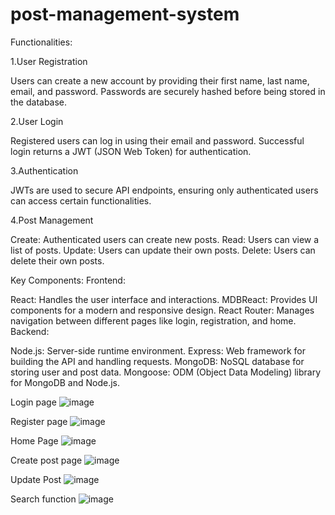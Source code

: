 # post-management-system

Functionalities:

1.User Registration

Users can create a new account by providing their first name, last name, email, and password.
Passwords are securely hashed before being stored in the database.

2.User Login

Registered users can log in using their email and password.
Successful login returns a JWT (JSON Web Token) for authentication.

3.Authentication

JWTs are used to secure API endpoints, ensuring only authenticated users can access certain functionalities.

4.Post Management

Create: Authenticated users can create new posts.
Read: Users can view a list of posts.
Update: Users can update their own posts.
Delete: Users can delete their own posts.

Key Components:
Frontend:

React: Handles the user interface and interactions.
MDBReact: Provides UI components for a modern and responsive design.
React Router: Manages navigation between different pages like login, registration, and home.
Backend:

Node.js: Server-side runtime environment.
Express: Web framework for building the API and handling requests.
MongoDB: NoSQL database for storing user and post data.
Mongoose: ODM (Object Data Modeling) library for MongoDB and Node.js.

Login page
![image](https://github.com/BinukaRanatunga/post-management-system/assets/120770401/8e1833da-d6e0-487d-86e9-9649ceaf0a9a)

Register page
![image](https://github.com/BinukaRanatunga/post-management-system/assets/120770401/b586b375-5943-4580-b664-9c1edb35da26)

Home Page
![image](https://github.com/BinukaRanatunga/post-management-system/assets/120770401/f89430b7-46be-4156-9387-5e3f0bb18d9b)

Create post page
![image](https://github.com/BinukaRanatunga/post-management-system/assets/120770401/419adad5-d973-4ab1-8b58-3c61917a05c7)

Update Post
![image](https://github.com/BinukaRanatunga/post-management-system/assets/120770401/bc33835d-03cf-4297-9a0f-ef03e0f9109b)

Search function
![image](https://github.com/BinukaRanatunga/post-management-system/assets/120770401/b0125cc1-a82f-4554-94d7-ecb8c6c47bc1)





